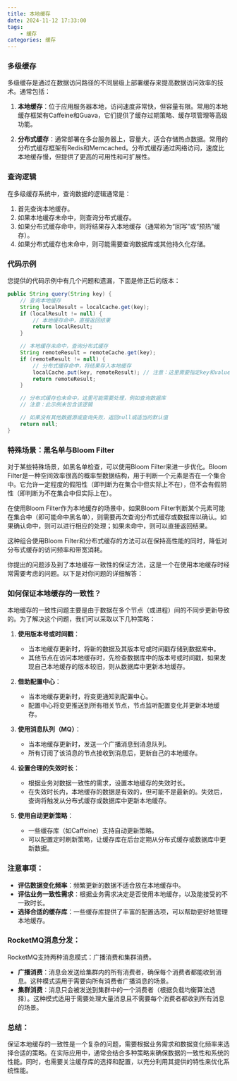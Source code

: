 ```yaml
---
title: 本地缓存 
date: 2024-11-12 17:33:00
tags:
	- 缓存
categories: 缓存
---
```



### 多级缓存

多级缓存是通过在数据访问路径的不同层级上部署缓存来提高数据访问效率的技术。通常包括：

1. **本地缓存**：位于应用服务器本地，访问速度非常快，但容量有限。常用的本地缓存框架有Caffeine和Guava，它们提供了缓存过期策略、缓存项管理等高级功能。

2. **分布式缓存**：通常部署在多台服务器上，容量大，适合存储热点数据。常用的分布式缓存框架有Redis和Memcached。分布式缓存通过网络访问，速度比本地缓存慢，但提供了更高的可用性和可扩展性。

### 查询逻辑

在多级缓存系统中，查询数据的逻辑通常是：

1. 首先查询本地缓存。
2. 如果本地缓存未命中，则查询分布式缓存。
3. 如果分布式缓存命中，则将结果存入本地缓存（通常称为“回写”或“预热”缓存）。
4. 如果分布式缓存也未命中，则可能需要查询数据库或其他持久化存储。

### 代码示例

您提供的代码示例中有几个问题和遗漏，下面是修正后的版本：

```java
public String query(String key) {
    // 查询本地缓存
    String localResult = localCache.get(key);
    if (localResult != null) {
        // 本地缓存命中，直接返回结果
        return localResult;
    }

    // 本地缓存未命中，查询分布式缓存
    String remoteResult = remoteCache.get(key);
    if (remoteResult != null) {
        // 分布式缓存命中，将结果存入本地缓存
        localCache.put(key, remoteResult); // 注意：这里需要指定key和value
        return remoteResult;
    }

    // 分布式缓存也未命中，这里可能需要处理，例如查询数据库
    // 注意：此示例未包含该逻辑

    // 如果没有其他数据源或查询失败，返回null或适当的默认值
    return null;
}
```

### 特殊场景：黑名单与Bloom Filter

对于某些特殊场景，如黑名单检查，可以使用Bloom Filter来进一步优化。Bloom Filter是一种空间效率很高的概率型数据结构，用于判断一个元素是否在一个集合中。它允许一定程度的假阳性（即判断为在集合中但实际上不在），但不会有假阴性（即判断为不在集合中但实际上在）。

在使用Bloom Filter作为本地缓存的场景中，如果Bloom Filter判断某个元素可能在集合中（即可能命中黑名单），则需要再次查询分布式缓存或数据库以确认。如果确认命中，则可以进行相应的处理；如果未命中，则可以直接返回结果。

这种组合使用Bloom Filter和分布式缓存的方法可以在保持高性能的同时，降低对分布式缓存的访问频率和带宽消耗。

你提出的问题涉及到了本地缓存一致性的保证方法，这是一个在使用本地缓存时经常需要考虑的问题。以下是对你问题的详细解答：

### 如何保证本地缓存的一致性？

本地缓存的一致性问题主要是由于数据在多个节点（或进程）间的不同步更新导致的。为了解决这个问题，我们可以采取以下几种策略：

1. **使用版本号或时间戳**：
   - 当本地缓存更新时，将新的数据及其版本号或时间戳存储到数据库中。
   - 其他节点在访问本地缓存时，先检查数据库中的版本号或时间戳，如果发现自己本地缓存的版本较旧，则从数据库中更新本地缓存。

2. **借助配置中心**：
   - 当本地缓存更新时，将变更通知到配置中心。
   - 配置中心将变更推送到所有相关节点，节点监听配置变化并更新本地缓存。

3. **使用消息队列（MQ）**：
   - 当本地缓存更新时，发送一个广播消息到消息队列。
   - 所有订阅了该消息的节点接收到消息后，更新自己的本地缓存。

4. **设置合理的失效时长**：
   - 根据业务对数据一致性的需求，设置本地缓存的失效时长。
   - 在失效时长内，本地缓存的数据是有效的，但可能不是最新的。失效后，查询将触发从分布式缓存或数据库中更新本地缓存。

5. **使用自动更新策略**：
   - 一些缓存库（如Caffeine）支持自动更新策略。
   - 可以配置定时刷新策略，让缓存库在后台定期从分布式缓存或数据库中更新数据。

### 注意事项：

- **评估数据变化频率**：频繁更新的数据不适合放在本地缓存中。
- **评估业务一致性需求**：根据业务需求决定是否使用本地缓存，以及能接受的不一致时长。
- **选择合适的缓存库**：一些缓存库提供了丰富的配置选项，可以帮助更好地管理本地缓存。

### RocketMQ消息分发：

RocketMQ支持两种消息模式：广播消费和集群消费。

- **广播消费**：消息会发送给集群内的所有消费者，确保每个消费者都能收到消息。这种模式适用于需要向所有消费者广播消息的场景。
- **集群消费**：消息只会被发送到集群中的一个消费者（根据负载均衡算法选择）。这种模式适用于需要处理大量消息且不需要每个消费者都收到所有消息的场景。

### 总结：

保证本地缓存的一致性是一个复杂的问题，需要根据业务需求和数据变化频率来选择合适的策略。在实际应用中，通常会结合多种策略来确保数据的一致性和系统的性能。同时，也需要关注缓存库的选择和配置，以充分利用其提供的特性来优化系统性能。


